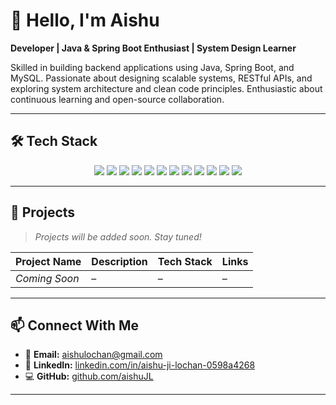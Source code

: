 # 👋 Hello, I'm Aishu

**Developer | Java & Spring Boot Enthusiast | System Design Learner**

Skilled in building backend applications using Java, Spring Boot, and MySQL. Passionate about designing scalable systems, RESTful APIs, and exploring system architecture and clean code principles. Enthusiastic about continuous learning and open-source collaboration.

---

## 🛠️ Tech Stack

<p align="center">
  <img src="https://img.shields.io/badge/Java-ED8B00?style=for-the-badge&logo=java&logoColor=white" />
  <img src="https://img.shields.io/badge/Python-3670A0?style=for-the-badge&logo=python&logoColor=white" />
  <img src="https://img.shields.io/badge/Spring%20Boot-6DB33F?style=for-the-badge&logo=spring-boot&logoColor=white" />
  <img src="https://img.shields.io/badge/MySQL-00758F?style=for-the-badge&logo=mysql&logoColor=white" />
  <img src="https://img.shields.io/badge/HTML5-E34F26?style=for-the-badge&logo=html5&logoColor=white" />
  <img src="https://img.shields.io/badge/CSS3-264de4?style=for-the-badge&logo=css3&logoColor=white" />
  <img src="https://img.shields.io/badge/Git-F05032?style=for-the-badge&logo=git&logoColor=white" />
  <img src="https://img.shields.io/badge/GitHub-181717?style=for-the-badge&logo=github&logoColor=white" />
  <img src="https://img.shields.io/badge/Postman-FF6C37?style=for-the-badge&logo=postman&logoColor=white" />
  <img src="https://img.shields.io/badge/VS%20Code-007ACC?style=for-the-badge&logo=visual-studio-code&logoColor=white" />
  <img src="https://img.shields.io/badge/IntelliJ-000000?style=for-the-badge&logo=intellij-idea&logoColor=white" />
  <img src="https://img.shields.io/badge/Linux-FCC624?style=for-the-badge&logo=linux&logoColor=black" />
</p>


---

## 🚀 Projects

> *Projects will be added soon. Stay tuned!*

| Project Name | Description | Tech Stack | Links |
|--------------|-------------|------------|-------|
| *Coming Soon* | – | – | – |

---

## 📫 Connect With Me

- 📧 **Email:** aishulochan@gmail.com  
- 💼 **LinkedIn:** [linkedin.com/in/aishu-ji-lochan-0598a4268](https://www.linkedin.com/in/aishu-ji-lochan-0598a4268)  
- 💻 **GitHub:** [github.com/aishuJL](https://github.com/aishuJL)

---
